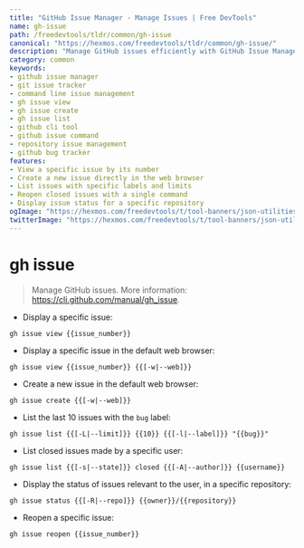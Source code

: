 ```yaml
---
title: "GitHub Issue Manager - Manage Issues | Free DevTools"
name: gh-issue
path: /freedevtools/tldr/common/gh-issue
canonical: "https://hexmos.com/freedevtools/tldr/common/gh-issue/"
description: "Manage GitHub issues efficiently with GitHub Issue Manager. View, create, list, and reopen issues directly from the command line. Free online tool, no registration required."
category: common
keywords:
- github issue manager
- git issue tracker
- command line issue management
- gh issue view
- gh issue create
- gh issue list
- github cli tool
- github issue command
- repository issue management
- github bug tracker
features:
- View a specific issue by its number
- Create a new issue directly in the web browser
- List issues with specific labels and limits
- Reopen closed issues with a single command
- Display issue status for a specific repository
ogImage: "https://hexmos.com/freedevtools/t/tool-banners/json-utilities-banner.png"
twitterImage: "https://hexmos.com/freedevtools/t/tool-banners/json-utilities-banner.png"
---
```


# gh issue

> Manage GitHub issues.
> More information: <https://cli.github.com/manual/gh_issue>.

- Display a specific issue:

`gh issue view {{issue_number}}`

- Display a specific issue in the default web browser:

`gh issue view {{issue_number}} {{[-w|--web]}}`

- Create a new issue in the default web browser:

`gh issue create {{[-w|--web]}}`

- List the last 10 issues with the `bug` label:

`gh issue list {{[-L|--limit]}} {{10}} {{[-l|--label]}} "{{bug}}"`

- List closed issues made by a specific user:

`gh issue list {{[-s|--state]}} closed {{[-A|--author]}} {{username}}`

- Display the status of issues relevant to the user, in a specific repository:

`gh issue status {{[-R|--repo]}} {{owner}}/{{repository}}`

- Reopen a specific issue:

`gh issue reopen {{issue_number}}`
